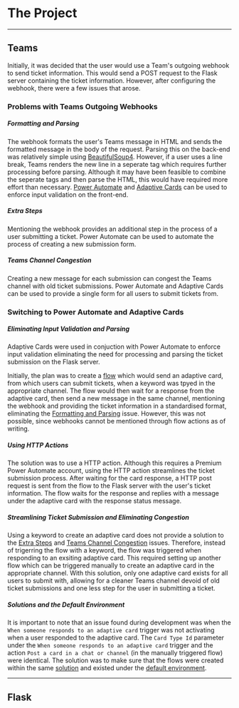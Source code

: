 # The Project

___

## Teams

Initially, it was decided that the user would use a Team's outgoing webhook to send ticket information. This would send a POST request to the Flask server containing the ticket information. However, after configuring the webhook, there were a few issues that arose.

### Problems with Teams Outgoing Webhooks

##### Formatting and Parsing
The webhook formats the user's Teams message in HTML and sends the formatted message in the body of the request. Parsing this on the back-end was relatively simple using [BeautifulSoup4](). However, if a user uses a line break, Teams renders the new line in a seperate tag which requires further processing before parsing. Although it may have been feasible to combine the seperate tags and then parse the HTML, this would have required more effort than necessary. [Power Automate]() and [Adaptive Cards]() can be used to enforce input validation on the front-end.

##### Extra Steps
Mentioning the webhook provides an additional step in the process of a user submitting a ticket. Power Automate can be used to automate the process of creating a new submission form.

##### Teams Channel Congestion
Creating a new message for each submission can congest the Teams channel with old ticket submissions. Power Automate and Adaptive Cards can be used to provide a single form for all users to submit tickets from.

### Switching to Power Automate and Adaptive Cards

##### Eliminating Input Validation and Parsing
Adaptive Cards were used in conjuction with Power Automate to enforce input validation eliminating the need for processing and parsing the ticket submission on the Flask server.

Initially, the plan was to create a [flow]() which would send an adaptive card, from which users can submit tickets, when a keyword was tpyed in the appropriate channel. The flow would then wait for a response from the adaptive card, then send a new message in the same channel, mentioning the webhook and providing the ticket information in a standardised format, eliminating the [Formatting and Parsing](#Formatting-and-Parsing) issue. However, this was not possible, since webhooks cannot be mentioned through flow actions as of writing.

##### Using HTTP Actions
The solution was to use a HTTP action. Although this requires a Premium Power Automate account, using the HTTP action streamlines the ticket submission process. After waiting for the card response, a HTTP post request is sent from the flow to the Flask server with the user's ticket information. The flow waits for the response and replies with a message under the adaptive card with the response status message.

##### Streamlining Ticket Submission and Eliminating Congestion 
Using a keyword to create an adaptive card does not provide a solution to the [Extra Steps](#extra-steps) and [Teams Channel Congestion](#teams-channel-congestion) issues. Therefore, instead of trigerring the flow with a keyword, the flow was triggered when responding to an exsiting adaptive card. This required setting up another flow which can be triggered manually to create an adaptive card in the appropriate channel. With this solution, only one adaptive card exists for all users to submit with, allowing for a cleaner Teams channel devoid of old ticket submissions and one less step for the user in submitting a ticket.

##### Solutions and the Default Environment
It is important to note that an issue found during development was when the ```When someone responds to an adaptive card``` trigger was not activating when a user responded to the adaptive card. The ```Card Type Id``` parameter under the ```When someone responds to an adaptive card``` trigger and the action ```Post a card in a chat or channel``` (in the manually triggered flow) were identical. The solution was to make sure that the flows were created within the same [solution]() and existed under the [default environment]().

___

## Flask
